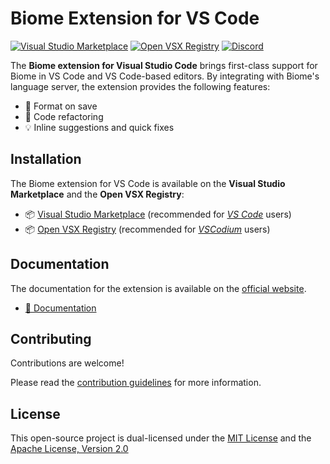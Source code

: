 # Biome Extension for VS Code

[![Visual Studio Marketplace](https://img.shields.io/visual-studio-marketplace/v/biomejs.biome?label=Visual%20Studio%20Marketplace&labelColor=374151&color=60a5fa)](https://marketplace.visualstudio.com/items?itemName=biomejs.biome)
[![Open VSX Registry](https://img.shields.io/visual-studio-marketplace/v/biomejs.biome?label=Open%20VSX%20Registry&logo=data:image/svg+xml;base64,PD94bWwgdmVyc2lvbj0iMS4wIiBlbmNvZGluZz0idXRmLTgiPz4KPHN2ZyB2aWV3Qm94PSI0LjYgNSA5Ni4yIDEyMi43IiB4bWxucz0iaHR0cDovL3d3dy53My5vcmcvMjAwMC9zdmciPgogIDxwYXRoIGQ9Ik0zMCA0NC4yTDUyLjYgNUg3LjN6TTQuNiA4OC41aDQ1LjNMMjcuMiA0OS40em01MSAwbDIyLjYgMzkuMiAyMi42LTM5LjJ6IiBmaWxsPSIjYzE2MGVmIi8+CiAgPHBhdGggZD0iTTUyLjYgNUwzMCA0NC4yaDQ1LjJ6TTI3LjIgNDkuNGwyMi43IDM5LjEgMjIuNi0zOS4xem01MSAwTDU1LjYgODguNWg0NS4yeiIgZmlsbD0iI2E2MGVlNSIvPgo8L3N2Zz4=&labelColor=374151&color=60a5fa)](https://open-vsx.org/extension/biomejs/biome)
[![Discord](https://img.shields.io/discord/1132231889290285117?logo=discord&logoColor=white&label=Discord&labelColor=374151&color=5865F2)](https://discord.gg/BypW39g6Yc)

The **Biome extension for Visual Studio Code** brings first-class support for
Biome in VS Code and VS Code-based editors. By integrating with Biome's
language server, the extension provides the following features:

- 💾 Format on save
- 🚜 Code refactoring
- 💡 Inline suggestions and quick fixes

## Installation

The Biome extension for VS Code is available on the **Visual Studio Marketplace**
and the **Open VSX Registry**:

- 📦 [Visual Studio Marketplace](https://marketplace.visualstudio.com/items?itemName=biomejs.biome) (recommended for [*VS Code*](https://code.visualstudio.com/) users)
- 📦 [Open VSX Registry](https://open-vsx.org/extension/biomejs/biome) (recommended for [*VSCodium*](https://vscodium.com/) users)

## Documentation

The documentation for the extension is available on the [official website](https://biomejs.dev/).

- [📖 Documentation](https://biomejs.dev/reference/vscode/)

## Contributing

Contributions are welcome!

Please read the [contribution guidelines](CONTRIBUTING.md) for more information.

## License

This open-source project is dual-licensed under the [MIT License](LICENSE-MIT) and the [Apache License, Version 2.0](LICENSE-APACHE)